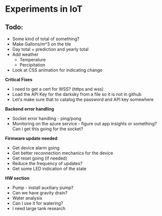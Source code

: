 # Experiments in IoT

## Todo:
* Some kind of total of something?
* Make Gallons/m^3 on the tile 
* Day total + prediction and yearly total
* Add weather 
  - Temperature
  - Percipitation
* Look at CSS animation for indicating change  


**Critical Fixes**
* I need to get a cert for WSS? (https and wss)
* Load the API Key for the darksky from a file so it is not in github
* Let's make sure that to catalog the password and API key somewhere

**Backend error handling**
- Socket error handling - ping/pong
- Monitoring on the azure service - figure out app insights or something?
  Can i get this going for the socket?

**Firmware update needed**
* Get device alarm going
* Get better reconnection mechanics for the device
* Get reset going (if needed)
* Reduce the frequency of updates?
* Get some LED indication of the state

**HW section**
* Pump - install auxiliary pump?
* Can we have gravity drain?
* Water analysis
* Can I use it for watering?
* I need large tank research

